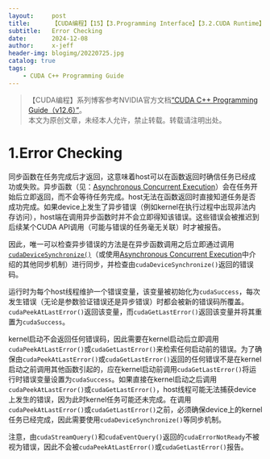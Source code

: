 ```yaml
---
layout:     post
title:      【CUDA编程】【15】【3.Programming Interface】【3.2.CUDA Runtime】【3.2.12.Error Checking】
subtitle:   Error Checking
date:       2024-12-08
author:     x-jeff
header-img: blogimg/20220725.jpg
catalog: true
tags:
    - CUDA C++ Programming Guide
---
```

>【CUDA编程】系列博客参考NVIDIA官方文档[“CUDA C++ Programming Guide（v12.6）”](https://docs.nvidia.com/cuda/cuda-c-programming-guide/index.html)。  
>本文为原创文章，未经本人允许，禁止转载。转载请注明出处。

# 1.Error Checking

同步函数在任务完成后才返回，这意味着host可以在函数返回时确信任务已经成功或失败。异步函数（见：[Asynchronous Concurrent Execution](https://shichaoxin.com/2024/11/30/CUDA%E7%BC%96%E7%A8%8B-11-3.Programming-Interface-3.2.CUDA-Runtime-3.2.8.Asynchronous-Concurrent-Execution/)）会在任务开始后立即返回，而不会等待任务完成。host无法在函数返回时直接知道任务是否成功完成。如果device上发生了异步错误（例如kernel在执行过程中出现非法内存访问），host端在调用异步函数时并不会立即得知该错误。这些错误会被推迟到后续某个CUDA API调用（可能与错误的任务毫无关联）时才被报告。

因此，唯一可以检查异步错误的方法是在异步函数调用之后立即通过调用[`cudaDeviceSynchronize()`](https://shichaoxin.com/2024/11/30/CUDA%E7%BC%96%E7%A8%8B-11-3.Programming-Interface-3.2.CUDA-Runtime-3.2.8.Asynchronous-Concurrent-Execution/#63explicit-synchronization)（或使用[Asynchronous Concurrent Execution](https://shichaoxin.com/2024/11/30/CUDA%E7%BC%96%E7%A8%8B-11-3.Programming-Interface-3.2.CUDA-Runtime-3.2.8.Asynchronous-Concurrent-Execution/)中介绍的其他同步机制）进行同步，并检查由`cudaDeviceSynchronize()`返回的错误码。

运行时为每个host线程维护一个错误变量，该变量被初始化为`cudaSuccess`，每次发生错误（无论是参数验证错误还是异步错误）时都会被新的错误码所覆盖。`cudaPeekAtLastError()`返回该变量，而`cudaGetLastError()`返回该变量并将其重置为`cudaSuccess`。

kernel启动不会返回任何错误码，因此需要在kernel启动后立即调用`cudaPeekAtLastError()`或`cudaGetLastError()`来检索任何启动前的错误。为了确保由`cudaPeekAtLastError()`或`cudaGetLastError()`返回的任何错误不是在kernel启动之前调用其他函数引起的，应在kernel启动前调用`cudaGetLastError()`将运行时错误变量设置为`cudaSuccess`。如果直接在kernel启动之后调用`cudaPeekAtLastError()`或`cudaGetLastError()`，host线程可能无法捕获device上发生的错误，因为此时kernel任务可能还未完成。在调用`cudaPeekAtLastError()`或`cudaGetLastError()`之前，必须确保device上的kernel任务已经完成，因此需要使用`cudaDeviceSynchronize()`等同步机制。

注意，由`cudaStreamQuery()`和`cudaEventQuery()`返回的`cudaErrorNotReady`不被视为错误，因此不会被`cudaPeekAtLastError()`或`cudaGetLastError()`报告。
